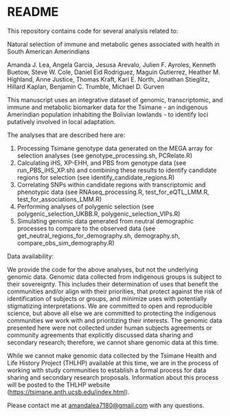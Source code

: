 # README

This repository contains code for several analysis related to:

Natural selection of immune and metabolic genes associated with health in South American Amerindians

Amanda J. Lea, Angela Garcia, Jesusa Arevalo, Julien F. Ayroles, Kenneth Buetow, Steve W. Cole, Daniel Eid Rodriguez, Maguin Gutierrez, Heather M. Highland, Anne Justice, Thomas Kraft, Kari E. North, Jonathan Stieglitz, Hillard Kaplan, Benjamin C. Trumble, Michael D. Gurven

This manuscript uses an integrative dataset of genomic, transcriptomic, and immune and metabolic biomarker data for the Tsimane - an indigenous Amerindian population inhabiting the Bolivian lowlands - to identify loci putatively involved in local adaptation. 


The analyses that are described here are:

1) Processing Tsimane genotype data generated on the MEGA array for selection analyses (see genotype_processing.sh, PCRelate.R)
2) Calculating iHS, XP-EHH, and PBS from genotype data (see run_PBS_iHS_XP.sh) and combining these results to identify candidate regions for selection (see identify_candidate_regions.R)
4) Correlating SNPs within candidate regions with transcriptomic and phenotypic data (see RNAseq_processing.R, test_for_eQTL_LMM.R, test_for_associations_LMM.R)
5) Performing analyses of polygenic selection (see polygenic_selection_UKBB.R, polygenic_selection_VIPs.R)
6) Simulating genomic data generated from neutral demographic processes to compare to the observed data (see get_neutral_regions_for_demography.sh, demography.sh, compare_obs_sim_demography.R)


Data availability:

We provide the code for the above analyses, but not the underlying genomic data. Genomic data collected from indigenous groups is subject to their sovereignty. This includes their determination of uses that benefit the communities and/or align with their priorities, that protect against the risk of identification of subjects or groups, and minimize uses with potentially stigmatizing interpretations. We are committed to open and reproducible science, but above all else we are committed to protecting the indigenous communities we work with and prioritizing their interests. The genomic data presented here were not collected under human subjects agreements or community agreements that explicitly discussed data sharing and secondary research; therefore, we cannot share genomic data at this time.

While we cannot make genomic data collected by the Tsimane Health and Life History Project (THLHP) available at this time, we are in the process of working with study communities to establish a formal process for data sharing and secondary research proposals. Information about this process will be posted to the THLHP website (https://tsimane.anth.ucsb.edu/index.html). 


Please contact me at amandalea7180@gmail.com with any questions.
